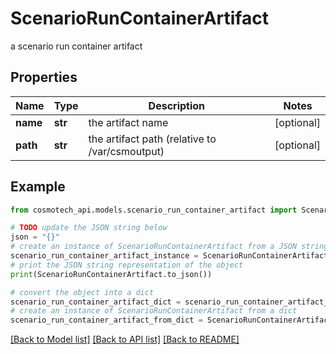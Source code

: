 # ScenarioRunContainerArtifact

a scenario run container artifact

## Properties

Name | Type | Description | Notes
------------ | ------------- | ------------- | -------------
**name** | **str** | the artifact name | [optional] 
**path** | **str** | the artifact path (relative to /var/csmoutput) | [optional] 

## Example

```python
from cosmotech_api.models.scenario_run_container_artifact import ScenarioRunContainerArtifact

# TODO update the JSON string below
json = "{}"
# create an instance of ScenarioRunContainerArtifact from a JSON string
scenario_run_container_artifact_instance = ScenarioRunContainerArtifact.from_json(json)
# print the JSON string representation of the object
print(ScenarioRunContainerArtifact.to_json())

# convert the object into a dict
scenario_run_container_artifact_dict = scenario_run_container_artifact_instance.to_dict()
# create an instance of ScenarioRunContainerArtifact from a dict
scenario_run_container_artifact_from_dict = ScenarioRunContainerArtifact.from_dict(scenario_run_container_artifact_dict)
```
[[Back to Model list]](../README.md#documentation-for-models) [[Back to API list]](../README.md#documentation-for-api-endpoints) [[Back to README]](../README.md)


